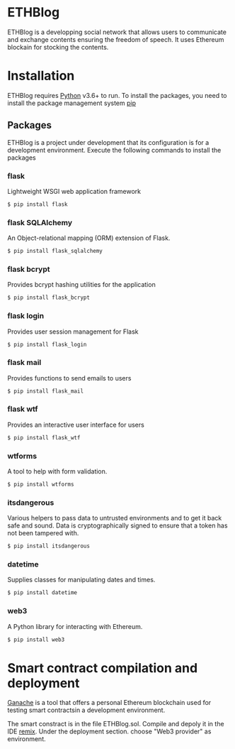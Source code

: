 # ETHBlog

ETHBlog is a developping social network that allows users to communicate and exchange contents ensuring the freedom of speech. It uses Ethereum blockain for stocking the contents.

# Installation 

ETHBlog requires [Python](https://www.python.org/downloads/) v3.6+ to run. To install the packages, you need to install the package management system [pip](https://pip.pypa.io/en/stable/installing/)

## Packages
ETHBlog is a project under development that its configuration is for a development environment. 
Execute the following commands to install the packages

### flask

Lightweight WSGI web application framework
```sh
$ pip install flask
```
### flask SQLAlchemy

An Object-relational mapping (ORM) extension of Flask.
```sh
$ pip install flask_sqlalchemy
```
### flask bcrypt

Provides bcrypt hashing utilities for the application
```sh
$ pip install flask_bcrypt
```
### flask login

Provides user session management for Flask
```sh
$ pip install flask_login
```
### flask mail

Provides functions to send emails to users
```sh
$ pip install flask_mail
```
### flask wtf

Provides an interactive user interface for users
```sh
$ pip install flask_wtf
```
### wtforms

A tool to help with form validation.
```sh
$ pip install wtforms
```
### itsdangerous

Various helpers to pass data to untrusted environments and to get it back safe and sound. Data is cryptographically signed to ensure that a token has not been tampered with.
```sh
$ pip install itsdangerous
```
### datetime

Supplies classes for manipulating dates and times.
```sh
$ pip install datetime
```
### web3

A Python library for interacting with Ethereum.
```sh
$ pip install web3
```

# Smart contract compilation and deployment 
[Ganache](https://www.trufflesuite.com/ganache) is a tool that offers a personal Ethereum blockchain used for testing smart contractsin a development environment.

The smart constract is in the file ETHBlog.sol. Compile and depoly it in the IDE [remix](https://remix.ethereum.org/). Under the deployment section. choose "Web3 provider" as environment.
